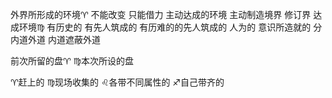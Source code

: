 外界所形成的环境♈︎ 不能改变 只能借力
主动达成的环境 主动制造境界 修订界 达成环境♍︎
有历史的 有先人筑成的 有历难的的先人筑成的
人为的 意识所造就的
分内道外道 内道遮蔽外道

前次所留的盘♈︎ ♍︎本次所设的盘

♈︎赶上的
♍︎现场收集的 ♌︎各带不同属性的
♐︎自己带齐的
